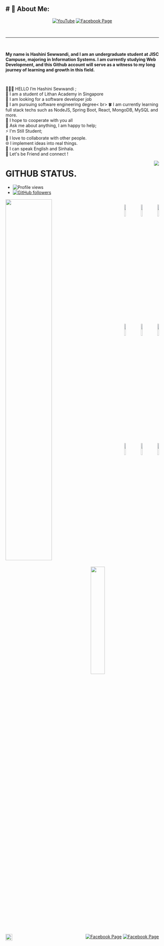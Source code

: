 
<h2># 💫 About Me: </h2>

<p align="center">
	<a href="https://www.youtube.com/watch?v=EH-WYh-WE2M"><img title="YouTube" src="https://img.shields.io/badge/YouTube-SL Hashini-red?style=for-the-badge&logo=Youtube"></a>
	<a href="https://www.facebook.com/hashi.wagarachchi/"><img title="Facebook Page" src="https://img.shields.io/badge/Facebook-black?style=for-the-badge&logo=Facebook"></a>
</p>

<br>
<!--rule -->
<hr style="height:2px;border-width:0;color:gray;background-color:gray">

&nbsp;

<p><b>
My name is Hashini Sewwandi, and I am an undergraduate student at JISC Campuse, majoring in Information Systems. I am currently studying Web Development, and this Github account will serve as a witness to my long journey of learning and growth in this field.
</b></p>
<br>
<p>
👨🏽‍💻 HELLO I’m Hashini Sewwandi ; <br>
🔭 I am a student of Lithan Academy in Singapore<br>
🤝 I am looking for a software developer job <br>
🌱 I am pursuing software engineering degree< br>
🍀 I am currently learning full stack techs such as NodeJS, Spring Boot, React, MongoDB, MySQL and more.<br>
👯 I hope to cooperate with you all<br>
💬 Ask me about anything, I am happy to help;<br>
⚡️ I'm Still Student;<br>
🌟 I love to collaborate with other people.<br>
🌐 I implement ideas into real things.<br>
📖 I can speak English and Sinhala.<br>
💫 Let's be Friend and connect !<br>
</p>

<div align="right">
<img align="right" src="https://github.com/HashiniSewwandi/HashiniSewwandi/blob/main/Developer.gif"/>
</div>


# GITHUB STATUS.
- ![Profile views](https://gpvc.arturio.dev/HashiniSewwandi)
- [![GitHub followers](https://img.shields.io/github/followers/HashiniSewwandi.svg?style=social&label=Follow&maxAge=2592000)](https://github.com/HashiniSewwandi?tab=followers)

<p align="left">
<img width="55%" align="left" src="https://github-readme-stats.vercel.app/api?username=HashiniSewwandi&&show_icons=true&title_color=ffffff&icon_color=bb2acf&text_color=daf7dc&bg_color=151515">
</p>

<p align ="right">
  <br />  
  <code><img width="10%"  src="https://www.vectorlogo.zone/logos/git-scm/git-scm-ar21.svg"></code>
  <code><img width="10%"  src="https://www.vectorlogo.zone/logos/php/php-vertical.svg"></code>
  <code><img width="10%"  src="https://www.vectorlogo.zone/logos/w3_html5/w3_html5-ar21.svg"></code>
  <br />
  <code><img width="10%"  src="https://www.vectorlogo.zone/logos/mysql/mysql-ar21.svg"></code>
  <code><img width="10%"  src="https://www.vectorlogo.zone/logos/sqlite/sqlite-ar21.svg"></code>
  <code><img width="10%"  src="https://www.vectorlogo.zone/logos/firebase/firebase-ar21.svg"></code>
  <br />
  <code><img width="10%"  src="https://www.vectorlogo.zone/logos/json/json-ar21.svg"></code>
  <code><img width="10%"  src="https://www.vectorlogo.zone/logos/github/github-ar21.svg"></code>
  <code><img width="10%"  src="https://www.vectorlogo.zone/logos/gitlab/gitlab-ar21.svg"></code>
  <br>
</p>  


<p align="left">
  <img src="https://i.pinimg.com/originals/57/dd/7b/57dd7be982ce9049be3dc1ddacc100cb.gif" width="30%">
</p>
<br>
<div align="right">
<a href="https://github.com/HashiniSewwandi">
  <img align="left" alt="HashiniSewwandi's Github" width="22px" src="https://cdn.jsdelivr.net/npm/simple-icons@v3/icons/github.svg" />
</a>
<a href="https://www.facebook.com/hashi.wagarachchi/"><img title="Facebook Page" src="https://img.shields.io/badge/Facebook-black?style=for-the-badge&logo=Facebook"></a>
<a href="https://www.facebook.com/hashi.wagarachchi/"><img title="Facebook Page" src="https://img.shields.io/badge/Facebook-black?style=for-the-badge&logo=Facebook"></a>
</div>

